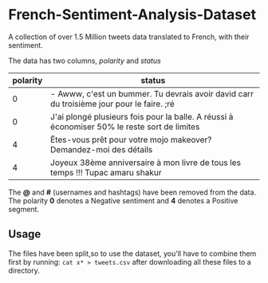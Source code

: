 # French-Sentiment-Analysis-Dataset
A collection of over 1.5 Million tweets data translated to French, with their sentiment.  

The data has two columns, _polarity_ and _status_   

| polarity | status |
|----------|--------|
|0|- Awww, c'est un bummer. Tu devrais avoir david carr du troisième jour pour le faire. ;ré|
|0|J'ai plongé plusieurs fois pour la balle. A réussi à économiser 50% le reste sort de limites|
|4|Êtes-vous prêt pour votre mojo makeover? Demandez-moi des détails|
|4|Joyeux 38ème anniversaire à mon livre de tous les temps !!! Tupac amaru shakur|  

The __@__ and __#__ (usernames and hashtags) have been removed from the data.  
The polarity __0__ denotes a Negative sentiment and __4__ denotes a Positive segment. 

## Usage  
The files have been split,so to use the dataset, you'll have to combine them first by running: 
`cat x* > tweets.csv` after downloading all these files to a directory.
